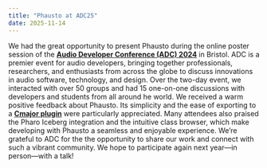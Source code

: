 ```yaml
---
title: "Phausto at ADC25"
date: 2025-11-14
---
```

We had the great opportunity to present Phausto during the online poster session of the **[Audio Developer Conference (ADC) 2024](https://audio.dev/conference/)** in Bristol. ADC is a premier event for audio developers, bringing together professionals, researchers, and enthusiasts from across the globe to discuss innovations in audio software, technology, and design.
Over the two-day event, we interacted with over 50 groups and had 15 one-on-one discussions with developers and students from all around he world. 
We received a warm positive feedback about Phausto. Its simplicity and the ease of exporting to a **[Cmajor plugin](https://cmajor.dev/)** were particularly appreciated. Many attendees also praised the Pharo Iceberg integration and the intuitive class browser, which make developing with Phausto a seamless and enjoyable experience.
We’re grateful to ADC for the the opportunity to  share our work and connect with such a vibrant community.  We hope to participate again next year—in person—with a talk!
